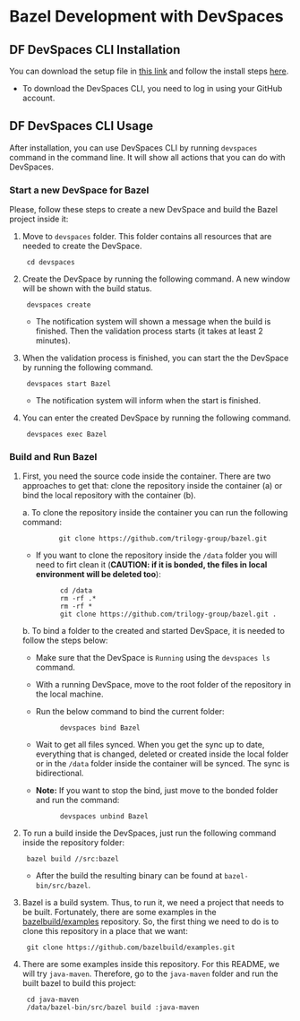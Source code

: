 # Bazel Development with DevSpaces 

## DF DevSpaces CLI Installation

You can download the setup file in [this link](https://www.devspaces.io/devspaces/download) and follow the install steps [here](https://support.devspaces.io/article/22-devspaces-client-installation).

* To download the DevSpaces CLI, you need to log in using your GitHub account.

## DF DevSpaces CLI Usage

After installation, you can use DevSpaces CLI by running `devspaces` command in the command line. It will show all actions that you can do with DevSpaces.

### Start a new DevSpace for Bazel

Please, follow these steps to create a new DevSpace and build the Bazel project inside it:

1. Move to `devspaces` folder. This folder contains all resources that are needed to create the DevSpace.

        cd devspaces

1. Create the DevSpace by running the following command. A new window will be shown with the build status.

        devspaces create
    
    * The notification system will shown a message when the build is finished. Then the validation process starts (it takes at least 2 minutes).

1. When the validation process is finished, you can start the the DevSpace by running the following command. 

        devspaces start Bazel

    * The notification system will inform when the start is finished.

1. You can enter the created DevSpace by running the following command. 

        devspaces exec Bazel

### Build and Run Bazel

1. First, you need the source code inside the container. There are two approaches to get that: clone the repository inside the container (a) or bind the local repository with the container (b). 

    a. To clone the repository inside the container you can run the following command:

                git clone https://github.com/trilogy-group/bazel.git

    * If you want to clone the repository inside the `/data` folder you will need to firt clean it (**CAUTION: if it is bonded, the files in local environment will be deleted too**):

                cd /data
                rm -rf .*
                rm -rf *
                git clone https://github.com/trilogy-group/bazel.git .

    b. To bind a folder to the created and started DevSpace, it is needed to follow the steps below:

    * Make sure that the DevSpace is `Running` using the `devspaces ls` command.
    * With a running DevSpace, move to the root folder of the repository in the local machine.
    * Run the below command to bind the current folder:

                devspaces bind Bazel

    * Wait to get all files synced. When you get the sync up to date, everything that is changed, deleted or created inside the local folder or in the `/data` folder inside the container will be synced. The sync is bidirectional. 
    * **Note:** If you want to stop the bind, just move to the bonded folder and run the command:

                devspaces unbind Bazel

1. To run a build inside the DevSpaces, just run the following command inside the repository folder:

        bazel build //src:bazel

    * After the build the resulting binary can be found at `bazel-bin/src/bazel`.

1. Bazel is a build system. Thus, to run it, we need a project that needs to be built. Fortunately, there are some examples in the [bazelbuild/examples](https://github.com/bazelbuild/examples) repository. So, the first thing we need to do is to clone this repository in a place that we want:

        git clone https://github.com/bazelbuild/examples.git

1. There are some examples inside this repository. For this README, we will try `java-maven`. Therefore, go to the `java-maven` folder and run the built bazel to build this project:

        cd java-maven
        /data/bazel-bin/src/bazel build :java-maven
